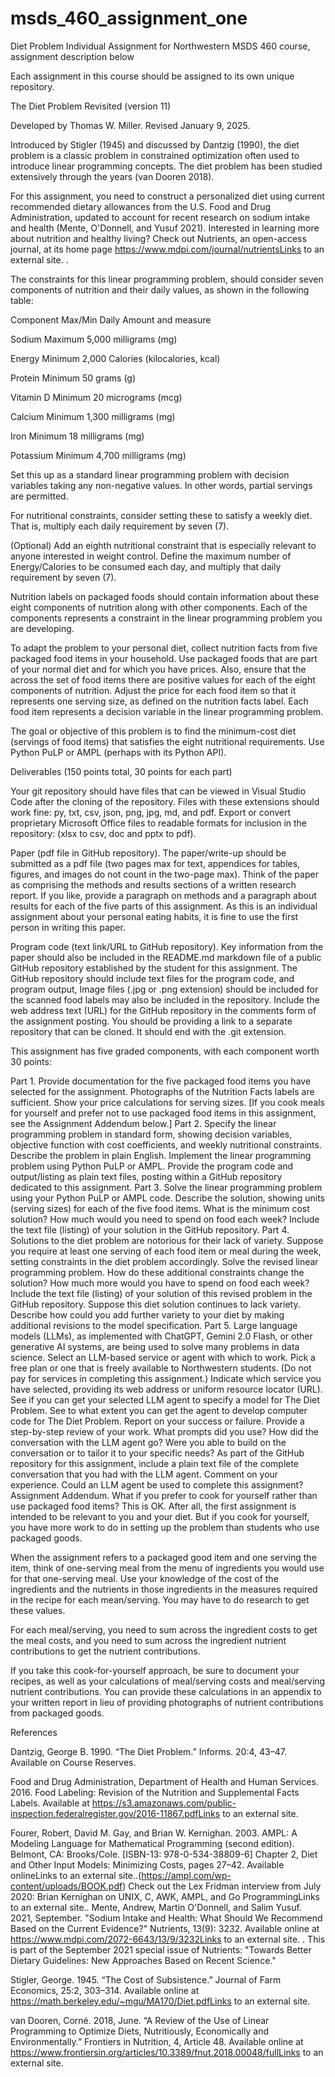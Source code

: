 # msds_460_assignment_one
Diet Problem Individual Assignment for Northwestern MSDS 460 course, assignment description below


Each assignment in this course should be assigned to its own unique repository.

The Diet Problem Revisited (version 11)

Developed by Thomas W. Miller. Revised January 9, 2025.

Introduced by Stigler (1945) and discussed by Dantzig (1990), the diet problem is a classic problem in constrained optimization often used to introduce linear programming concepts. The diet problem has been studied extensively through the years (van Dooren 2018).

For this assignment, you need to construct a personalized diet using current recommended dietary allowances from the U.S. Food and Drug Administration, updated to account for recent research on sodium intake and health (Mente, O'Donnell, and Yusuf 2021). Interested in learning more about nutrition and healthy living? Check out Nutrients, an open-access journal, at its home page https://www.mdpi.com/journal/nutrientsLinks to an external site. .

The constraints for this linear programming problem, should consider seven components of nutrition and their daily values, as shown in the following table:

Component Max/Min Daily Amount and measure

Sodium Maximum 5,000 milligrams (mg)

Energy Minimum 2,000 Calories (kilocalories, kcal)

Protein Minimum 50 grams (g)

Vitamin D Minimum 20 micrograms (mcg)

Calcium Minimum 1,300 milligrams (mg)

Iron Minimum 18 milligrams (mg)

Potassium Minimum 4,700 milligrams (mg)

Set this up as a standard linear programming problem with decision variables taking any non-negative values. In other words, partial servings are permitted.  

For nutritional constraints, consider setting these to satisfy a weekly diet. That is, multiply each daily requirement by seven (7).

(Optional) Add an eighth nutritional constraint that is especially relevant to anyone interested in weight control. Define the maximum number of Energy/Calories to be consumed each day, and multiply that daily requirement by seven (7).

Nutrition labels on packaged foods should contain information about these eight components of nutrition along with other components. Each of the components represents a constraint in the linear programming problem you are developing.

To adapt the problem to your personal diet, collect nutrition facts from five packaged food items in your household. Use packaged foods that are part of your normal diet and for which you have prices. Also, ensure that the across the set of food items there are positive values for each of the eight components of nutrition. Adjust the price for each food item so that it represents one serving size, as defined on the nutrition facts label. Each food item represents a decision variable in the linear programming problem.

The goal or objective of this problem is to find the minimum-cost diet (servings of food items) that satisfies the eight nutritional requirements. Use Python PuLP or AMPL (perhaps with its Python API). 

Deliverables (150 points total, 30 points for each part)

Your git repository should have files that can be viewed in Visual Studio Code after the cloning of the repository.  Files with these extensions should work fine:  py, txt, csv, json, png, jpg, md, and pdf.  Export or convert proprietary Microsoft Office files to readable formats for inclusion in the repository: (xlsx to csv, doc and pptx to pdf).

Paper (pdf file in GitHub repository). The paper/write-up should be submitted as a pdf file (two pages max for text, appendices for tables, figures, and images do not count in the two-page max). Think of the paper as comprising the methods and results sections of a written research report. If you like, provide a paragraph on methods and a paragraph about results for each of the five parts of this assignment. As this is an individual assignment about your personal eating habits, it is fine to use the first person in writing this paper. 

Program code (text link/URL to GitHub repository). Key information from the paper should also be included in the README.md markdown file of a public GitHub repository established by the student for this assignment. The GitHub repository should include text files for the program code, and program output, Image files (.jpg or .png extension) should be included for the scanned food labels may also be included in the repository. Include the web address text (URL) for the GitHub repository in the comments form of the assignment posting.  You should be providing a link to a separate repository that can be cloned. It should end with the .git extension.

This assignment has five graded components, with each component worth 30 points:

Part 1. Provide documentation for the five packaged food items you have selected for the assignment. Photographs of the Nutrition Facts labels are sufficient. Show your price calculations for serving sizes. [If you cook meals for yourself and prefer not to use packaged food items in this assignment, see the Assignment Addendum below.]
Part 2. Specify the linear programming problem in standard form, showing decision variables, objective function with cost coefficients, and weekly nutritional constraints. Describe the problem in plain English. Implement the linear programming problem using Python PuLP or AMPL. Provide the program code and output/listing as plain text files, posting within a GitHub repository dedicated to this assignment. 
Part 3. Solve the linear programming problem using your Python PuLP or AMPL code. Describe the solution, showing units (serving sizes) for each of the five food items. What is the minimum cost solution? How much would you need to spend on food each week? Include the text file (listing) of your solution in the GitHub repository.
Part 4. Solutions to the diet problem are notorious for their lack of variety. Suppose you require at least one serving of each food item or meal during the week, setting constraints in the diet problem accordingly. Solve the revised linear programming problem. How do these additional constraints change the solution? How much more would you have to spend on food each week? Include the text file (listing) of your solution of this revised problem in the GitHub repository. Suppose this diet solution continues to lack variety. Describe how could you add further variety to your diet by making additional revisions to the model specification.
Part 5. Large language models (LLMs), as implemented with ChatGPT, Gemini 2.0 Flash, or other generative AI systems, are being used to solve many problems in data science. Select an LLM-based service or agent with which to work. Pick a free plan or one that is freely available to Northwestern students. (Do not pay for services in completing this assignment.) Indicate which service you have selected, providing its web address or uniform resource locator (URL). See if you can get your selected LLM agent to specify a model for The Diet Problem. See to what extent you can get the agent to develop computer code for The Diet Problem. Report on your success or failure. Provide a step-by-step review of your work. What prompts did you use? How did the conversation with the LLM agent go? Were you able to build on the conversation or to tailor it to your specific needs? As part of the GitHub repository for this assignment, include a plain text file of the complete conversation that you had with the LLM agent. Comment on your experience. Could an LLM agent be used to complete this assignment?
Assignment Addendum. What if you prefer to cook for yourself rather than use packaged food items? This is OK. After all, the first assignment is intended to be relevant to you and your diet. But if you cook for yourself, you have more work to do in setting up the problem than students who use packaged goods.

When the assignment refers to a packaged good item and one serving the item, think of one-serving meal from the menu of ingredients you would use for that one-serving meal. Use your knowledge of the cost of the ingredients and the nutrients in those ingredients in the measures required in the recipe for each mean/serving. You may have to do research to get these values.

For each meal/serving, you need to sum across the ingredient costs to get the meal costs, and you need to sum across the ingredient nutrient contributions to get the nutrient contributions.

If you take this cook-for-yourself approach, be sure to document your recipes, as well as your calculations of meal/serving costs and meal/serving nutrient contributions. You can provide these calculations in an appendix to your written report in lieu of providing photographs of nutrient contributions from packaged goods.

References

Dantzig, George B. 1990. “The Diet Problem.” Informs. 20:4, 43–47. Available on Course Reserves.

Food and Drug Administration, Department of Health and Human Services. 2016. Food Labeling: Revision of the Nutrition and Supplemental Facts Labels. Available at https://s3.amazonaws.com/public-inspection.federalregister.gov/2016-11867.pdfLinks to an external site.

Fourer, Robert, David M. Gay, and Brian W. Kernighan. 2003. AMPL: A Modeling Language for Mathematical Programming (second edition). Belmont, CA: Brooks/Cole. [ISBN-13: 978-0-534-38809-6] Chapter 2, Diet and Other Input Models: Minimizing Costs, pages 27–42. Available onlineLinks to an external site..(https://ampl.com/wp-content/uploads/BOOK.pdf) Check out the Lex Fridman interview from July 2020: Brian Kernighan on UNIX, C, AWK, AMPL, and Go ProgrammingLinks to an external site..
Mente, Andrew, Martin O'Donnell, and Salim Yusuf. 2021, September. "Sodium Intake and Health: What Should We Recommend Based on the Current Evidence?" Nutrients, 13(9): 3232. Available online at https://www.mdpi.com/2072-6643/13/9/3232Links to an external site. . This is part of the September 2021 special issue of Nutrients: "Towards Better Dietary Guidelines: New Approaches Based on Recent Science."  

Stigler, George. 1945. “The Cost of Subsistence.” Journal of Farm Economics, 25:2, 303–314. Available online at https://math.berkeley.edu/~mgu/MA170/Diet.pdfLinks to an external site.

van Dooren, Corné. 2018, June. “A Review of the Use of Linear Programming to Optimize Diets, Nutritiously, Economically and Environmentally.” Frontiers in Nutrition, 4, Article 48. Available online at https://www.frontiersin.org/articles/10.3389/fnut.2018.00048/fullLinks to an external site.
